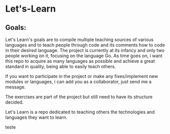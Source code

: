 # Let's-Learn

## Goals:

Let's Learn's goals are to compile multiple teaching sources of various languages and to teach people through code and its comments how to code in their desired language.
The project is currently at its infancy and only two people working on it, focusing on the language Go.
As time goes on, i want this repo to acquire as many languages as possible and achieve a great standard in quality, being able to easily teach others.

If you want to participate in the project or make any fixes/implement new modules or languages, i can add you as a collaborator, just send me a message.

The exercises are part of the project but still need to have its structure decided.

Let's Learn is a repo dedicated to teaching others the technologies and languages they want to learn.


teste
